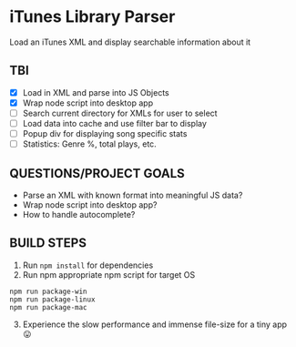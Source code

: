 # iTunes Library Parser
Load an iTunes XML and display searchable information about it

## TBI ##
- [x] Load in XML and parse into JS Objects
- [x] Wrap node script into desktop app
- [ ] Search current directory for XMLs for user to select
- [ ] Load data into cache and use filter bar to display
- [ ] Popup div for displaying song specific stats
- [ ] Statistics: Genre %, total plays, etc.

## QUESTIONS/PROJECT GOALS ##
* Parse an XML with known format into meaningful JS data?
* Wrap node script into desktop app?
* How to handle autocomplete?

## BUILD STEPS ##
1. Run `npm install` for dependencies
2. Run npm appropriate npm script for target OS
```
npm run package-win
npm run package-linux
npm run package-mac
```
3. Experience the slow performance and immense file-size for a tiny app 😛
